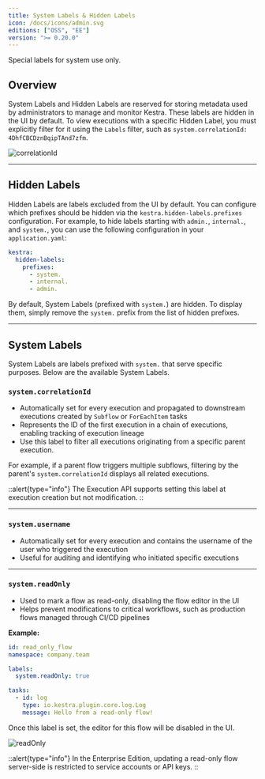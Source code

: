 ```yaml
---
title: System Labels & Hidden Labels
icon: /docs/icons/admin.svg
editions: ["OSS", "EE"]
version: ">= 0.20.0"
---
```


Special labels for system use only.

## Overview

System Labels and Hidden Labels are reserved for storing metadata used by administrators to manage and monitor Kestra. These labels are hidden in the UI by default. To view executions with a specific Hidden Label, you must explicitly filter for it using the `Labels` filter, such as `system.correlationId: 4DhfCBCDznBqipTAnd7zfm`.

![correlationId](/docs/concepts/correlationId.png)

---

## Hidden Labels

Hidden Labels are labels excluded from the UI by default. You can configure which prefixes should be hidden via the `kestra.hidden-labels.prefixes` configuration. For example, to hide labels starting with `admin.`, `internal.`, and `system.`, you can use the following configuration in your `application.yaml`:

```yaml
kestra:
  hidden-labels:
    prefixes:
      - system.
      - internal.
      - admin.
```

By default, System Labels (prefixed with `system.`) are hidden. To display them, simply remove the `system.` prefix from the list of hidden prefixes.

---

## System Labels

System Labels are labels prefixed with `system.` that serve specific purposes. Below are the available System Labels.

### `system.correlationId`

- Automatically set for every execution and propagated to downstream executions created by `Subflow` or `ForEachItem` tasks
- Represents the ID of the first execution in a chain of executions, enabling tracking of execution lineage
- Use this label to filter all executions originating from a specific parent execution.

For example, if a parent flow triggers multiple subflows, filtering by the parent's `system.correlationId` displays all related executions.

::alert{type="info"}
The Execution API supports setting this label at execution creation but not modification.
::

---

### `system.username`

- Automatically set for every execution and contains the username of the user who triggered the execution
- Useful for auditing and identifying who initiated specific executions

---

### `system.readOnly`

- Used to mark a flow as read-only, disabling the flow editor in the UI
- Helps prevent modifications to critical workflows, such as production flows managed through CI/CD pipelines

**Example:**

```yaml
id: read_only_flow
namespace: company.team

labels:
  system.readOnly: true

tasks:
  - id: log
    type: io.kestra.plugin.core.log.Log
    message: Hello from a read-only flow!
```

Once this label is set, the editor for this flow will be disabled in the UI.

![readOnly](/docs/concepts/system-labels/readOnly.png)

::alert{type="info"}
In the Enterprise Edition, updating a read-only flow server-side is restricted to service accounts or API keys.
::
